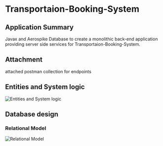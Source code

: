 # Transportaion-Booking-System


## Application Summary 
Javax and Aerospike Database to create a monolithic back-end application providing server side services for Transportaion-Booking-System.    


## Attachment
attached postman collection for endpoints
  

## Entities and System logic 
![Entities and System logic](https://github.com/magdamagdy/Transportaion-Booking-System-/blob/main/system%20logic.png)



## Database design
### Relational Model
![Relational Model](https://github.com/magdamagdy/Transportaion-Booking-System-/blob/main/DB%20Relational%20Model.png)
